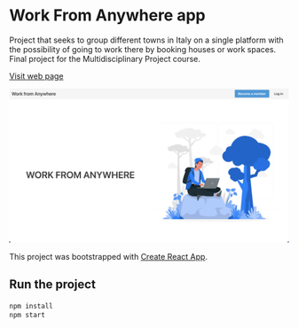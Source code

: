 # Work From Anywhere app

Project that seeks to group different towns in Italy on a single platform with the possibility of going to work there by booking houses or work spaces. Final project for the Multidisciplinary Project course.

[Visit web page](https://work-from-anywhere2022.firebaseapp.com/)

![plot](./main_screen.png)

This project was bootstrapped with [Create React App](https://github.com/facebook/create-react-app).

## Run the project

```
npm install
npm start
```